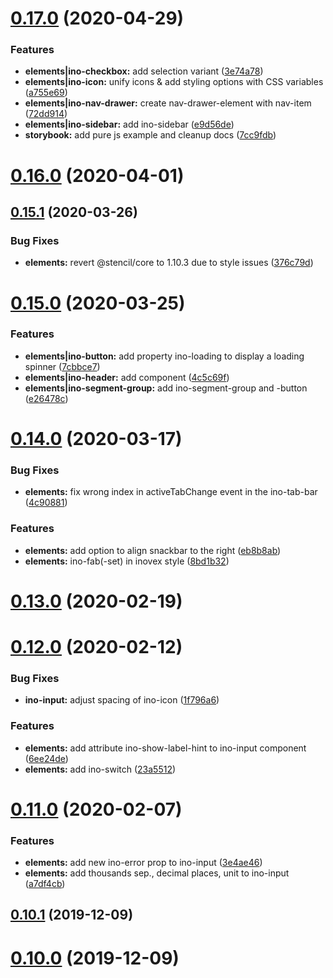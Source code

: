 # [0.17.0](http://gitlab.inovex.de:2424/inovex-elements/core/compare/v0.16.0...v0.17.0) (2020-04-29)


### Features

* **elements|ino-checkbox:** add selection variant ([3e74a78](http://gitlab.inovex.de:2424/inovex-elements/core/commit/3e74a7892bdaa9dd12e1be8cf60780881a7b10d4))
* **elements|ino-icon:** unify icons & add styling options with CSS variables ([a755e69](http://gitlab.inovex.de:2424/inovex-elements/core/commit/a755e69a656b591d869f23af818bc8a51b3718cb))
* **elements|ino-nav-drawer:** create nav-drawer-element with nav-item ([72dd914](http://gitlab.inovex.de:2424/inovex-elements/core/commit/72dd9143c3859a9b173a779de4d1ef9114d3f65c))
* **elements|ino-sidebar:** add ino-sidebar ([e9d56de](http://gitlab.inovex.de:2424/inovex-elements/core/commit/e9d56de9abfec70139f8f1cce9f164b245040f89))
* **storybook:** add pure js example and cleanup docs ([7cc9fdb](http://gitlab.inovex.de:2424/inovex-elements/core/commit/7cc9fdb77bf746096dcedfc769f66ecdf981d3ea))



# [0.16.0](https://gitlab.inovex.de/inovex-elements/core/compare/v0.15.1...v0.16.0) (2020-04-01)



## [0.15.1](https://gitlab.inovex.de/inovex-elements/core/compare/v0.15.0...v0.15.1) (2020-03-26)


### Bug Fixes

* **elements:** revert @stencil/core to 1.10.3 due to style issues ([376c79d](https://gitlab.inovex.de/inovex-elements/core/commit/376c79d94d45c4ab52bbf635bbfa9c446a0d7264))



# [0.15.0](https://gitlab.inovex.de/inovex-elements/core/compare/v0.14.0...v0.15.0) (2020-03-25)


### Features

* **elements|ino-button:** add property ino-loading to display a loading spinner ([7cbbce7](https://gitlab.inovex.de/inovex-elements/core/commit/7cbbce7058162e2a585ce08431d28e0113a19cf8))
* **elements|ino-header:** add component ([4c5c69f](https://gitlab.inovex.de/inovex-elements/core/commit/4c5c69f5f97f43beb462197aad0c62ffab2e80b6))
* **elements|ino-segment-group:** add ino-segment-group and -button ([e26478c](https://gitlab.inovex.de/inovex-elements/core/commit/e26478cf593052c23cd707ecb678997dd5cd6e85))



# [0.14.0](https://gitlab.inovex.de/inovex-elements/core/compare/v0.13.0...v0.14.0) (2020-03-17)


### Bug Fixes

* **elements:** fix wrong index in activeTabChange event in the ino-tab-bar ([4c90881](https://gitlab.inovex.de/inovex-elements/core/commit/4c908817d62af58fc6442ebd5271c5b099ade997))


### Features

* **elements:** add option to align snackbar to the right ([eb8b8ab](https://gitlab.inovex.de/inovex-elements/core/commit/eb8b8ab39660e0f5fe4ea3a99ae5aa338b37d31a))
* **elements:** ino-fab(-set) in inovex style ([8bd1b32](https://gitlab.inovex.de/inovex-elements/core/commit/8bd1b32458f60ce2c876e005e5cbc1159e269587))



# [0.13.0](https://gitlab.inovex.de/inovex-elements/core/compare/v0.12.0...v0.13.0) (2020-02-19)



# [0.12.0](https://gitlab.inovex.de/inovex-elements/core/compare/v0.11.0...v0.12.0) (2020-02-12)


### Bug Fixes

* **ino-input:** adjust spacing of ino-icon ([1f796a6](https://gitlab.inovex.de/inovex-elements/core/commit/1f796a64bcd69d1dba450127589174fb1f3d0562))


### Features

* **elements:** add attribute ino-show-label-hint to ino-input component ([6ee24de](https://gitlab.inovex.de/inovex-elements/core/commit/6ee24de3e8953967e28483a7cc2c83e136a5d0bc))
* **elements:** add ino-switch ([23a5512](https://gitlab.inovex.de/inovex-elements/core/commit/23a55126912e218b47170b9a0442b1c2924cc3d7))



# [0.11.0](https://gitlab.inovex.de/inovex-elements/core/compare/v0.10.1...v0.11.0) (2020-02-07)


### Features

* **elements:** add new ino-error prop to ino-input ([3e4ae46](https://gitlab.inovex.de/inovex-elements/core/commit/3e4ae46b5cc26f57dd0c43ffac3b1d1d47d1d626))
* **elements:** add thousands sep., decimal places, unit to ino-input ([a7df4cb](https://gitlab.inovex.de/inovex-elements/core/commit/a7df4cbe13e12c8069fddf29e760df080ccbcfd6))



## [0.10.1](http://gitlab.inovex.de:2424/inovex-elements/core/compare/v0.10.0...v0.10.1) (2019-12-09)



# [0.10.0](http://gitlab.inovex.de:2424/inovex-elements/core/compare/v0.9.0...v0.10.0) (2019-12-09)



